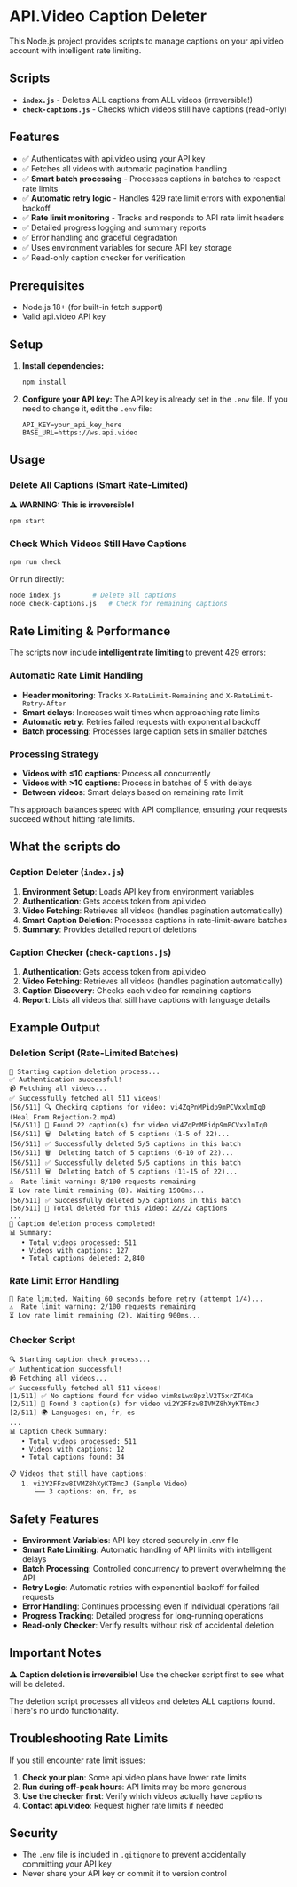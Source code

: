 # API.Video Caption Deleter

This Node.js project provides scripts to manage captions on your api.video account with intelligent rate limiting.

## Scripts

- **`index.js`** - Deletes ALL captions from ALL videos (irreversible!)
- **`check-captions.js`** - Checks which videos still have captions (read-only)

## Features

- ✅ Authenticates with api.video using your API key
- ✅ Fetches all videos with automatic pagination handling
- ✅ **Smart batch processing** - Processes captions in batches to respect rate limits
- ✅ **Automatic retry logic** - Handles 429 rate limit errors with exponential backoff
- ✅ **Rate limit monitoring** - Tracks and responds to API rate limit headers
- ✅ Detailed progress logging and summary reports
- ✅ Error handling and graceful degradation
- ✅ Uses environment variables for secure API key storage
- ✅ Read-only caption checker for verification

## Prerequisites

- Node.js 18+ (for built-in fetch support)
- Valid api.video API key

## Setup

1. **Install dependencies:**
   ```bash
   npm install
   ```

2. **Configure your API key:**
   The API key is already set in the `.env` file. If you need to change it, edit the `.env` file:
   ```
   API_KEY=your_api_key_here
   BASE_URL=https://ws.api.video
   ```

## Usage

### Delete All Captions (Smart Rate-Limited)
**⚠️ WARNING: This is irreversible!**
```bash
npm start
```

### Check Which Videos Still Have Captions
```bash
npm run check
```

Or run directly:
```bash
node index.js        # Delete all captions
node check-captions.js   # Check for remaining captions
```

## Rate Limiting & Performance

The scripts now include **intelligent rate limiting** to prevent 429 errors:

### Automatic Rate Limit Handling
- **Header monitoring**: Tracks `X-RateLimit-Remaining` and `X-RateLimit-Retry-After`
- **Smart delays**: Increases wait times when approaching rate limits
- **Automatic retry**: Retries failed requests with exponential backoff
- **Batch processing**: Processes large caption sets in smaller batches

### Processing Strategy
- **Videos with ≤10 captions**: Process all concurrently
- **Videos with >10 captions**: Process in batches of 5 with delays
- **Between videos**: Smart delays based on remaining rate limit

This approach balances speed with API compliance, ensuring your requests succeed without hitting rate limits.

## What the scripts do

### Caption Deleter (`index.js`)
1. **Environment Setup**: Loads API key from environment variables
2. **Authentication**: Gets access token from api.video
3. **Video Fetching**: Retrieves all videos (handles pagination automatically)
4. **Smart Caption Deletion**: Processes captions in rate-limit-aware batches
5. **Summary**: Provides detailed report of deletions

### Caption Checker (`check-captions.js`)
1. **Authentication**: Gets access token from api.video  
2. **Video Fetching**: Retrieves all videos (handles pagination automatically)
3. **Caption Discovery**: Checks each video for remaining captions
4. **Report**: Lists all videos that still have captions with language details

## Example Output

### Deletion Script (Rate-Limited Batches)
```
🚀 Starting caption deletion process...
✅ Authentication successful!
📹 Fetching all videos...
✅ Successfully fetched all 511 videos!
[56/511] 🔍 Checking captions for video: vi4ZqPnMPidp9mPCVxxlmIq0 (Heal From Rejection-2.mp4)
[56/511] 📝 Found 22 caption(s) for video vi4ZqPnMPidp9mPCVxxlmIq0
[56/511] 🗑️  Deleting batch of 5 captions (1-5 of 22)...
[56/511] ✅ Successfully deleted 5/5 captions in this batch
[56/511] 🗑️  Deleting batch of 5 captions (6-10 of 22)...
[56/511] ✅ Successfully deleted 5/5 captions in this batch
[56/511] 🗑️  Deleting batch of 5 captions (11-15 of 22)...
⚠️  Rate limit warning: 8/100 requests remaining
⏳ Low rate limit remaining (8). Waiting 1500ms...
[56/511] ✅ Successfully deleted 5/5 captions in this batch
[56/511] 🎯 Total deleted for this video: 22/22 captions
...
🎉 Caption deletion process completed!
📊 Summary:
   • Total videos processed: 511
   • Videos with captions: 127
   • Total captions deleted: 2,840
```

### Rate Limit Error Handling
```
🔄 Rate limited. Waiting 60 seconds before retry (attempt 1/4)...
⚠️  Rate limit warning: 2/100 requests remaining
⏳ Low rate limit remaining (2). Waiting 900ms...
```

### Checker Script
```
🔍 Starting caption check process...
✅ Authentication successful!
📹 Fetching all videos...
✅ Successfully fetched all 511 videos!
[1/511] ✅ No captions found for video vimRsLwx8pzlV2T5xrZT4Ka
[2/511] 📝 Found 3 caption(s) for video vi2Y2FFzw8IVMZ8hXyKTBmcJ
[2/511] 🌍 Languages: en, fr, es
...
📊 Caption Check Summary:
   • Total videos processed: 511
   • Videos with captions: 12
   • Total captions found: 34

📋 Videos that still have captions:
   1. vi2Y2FFzw8IVMZ8hXyKTBmcJ (Sample Video)
      └── 3 captions: en, fr, es
```

## Safety Features

- **Environment Variables**: API key stored securely in .env file
- **Smart Rate Limiting**: Automatic handling of API limits with intelligent delays
- **Batch Processing**: Controlled concurrency to prevent overwhelming the API
- **Retry Logic**: Automatic retries with exponential backoff for failed requests
- **Error Handling**: Continues processing even if individual operations fail
- **Progress Tracking**: Detailed progress for long-running operations
- **Read-only Checker**: Verify results without risk of accidental deletion

## Important Notes

⚠️ **Caption deletion is irreversible!** Use the checker script first to see what will be deleted.

The deletion script processes all videos and deletes ALL captions found. There's no undo functionality.

## Troubleshooting Rate Limits

If you still encounter rate limit issues:
1. **Check your plan**: Some api.video plans have lower rate limits
2. **Run during off-peak hours**: API limits may be more generous
3. **Use the checker first**: Verify which videos actually have captions
4. **Contact api.video**: Request higher rate limits if needed

## Security

- The `.env` file is included in `.gitignore` to prevent accidentally committing your API key
- Never share your API key or commit it to version control 